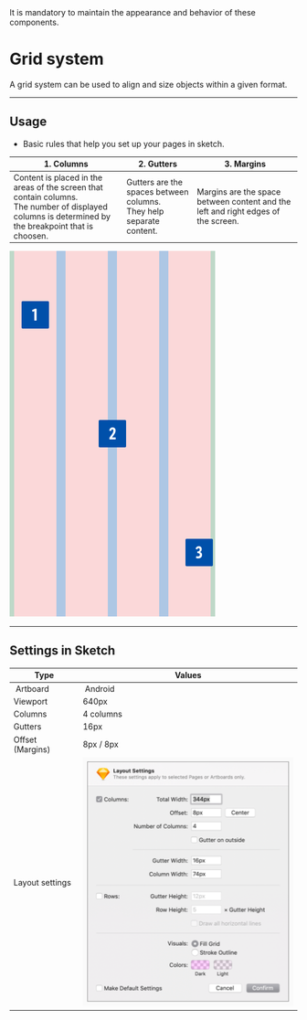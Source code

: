 <AlertWarning alertHeadline="Not modifiable">
It is mandatory to maintain the appearance and behavior of these components.
</AlertWarning>

# Grid system

A grid system can be used to align and size objects within a given format.

---

## Usage

- Basic rules that help you set up your pages in sketch.

|  1. Columns | 2. Gutters | 3. Margins |
|---|---|---|
| Content is placed in the areas of the screen that contain columns.<br> The number of displayed columns is determined by the breakpoint that is choosen. | Gutters are the spaces between columns.<br> They help separate content. | Margins are the space between content and the left and right edges of the screen. |

![Grid Setup](assets/grid-system-setup@1x.png)

---

## Settings in Sketch

| Type | Values |
|---|---|
| Artboard | Android |
| Viewport | 640px |
| Columns | 4 columns |
| Gutters | 16px |
| Offset (Margins) | 8px / 8px |
| Layout settings | ![Android](assets/sketch_layout@1x.png) |
